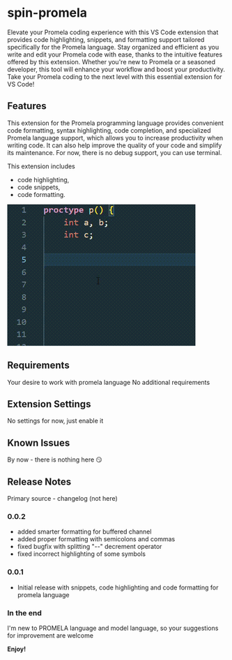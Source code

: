 # spin-promela

Elevate your Promela coding experience with this VS Code extension that provides code highlighting, snippets, and formatting support tailored specifically for the Promela language. Stay organized and efficient as you write and edit your Promela code with ease, thanks to the intuitive features offered by this extension. Whether you're new to Promela or a seasoned developer, this tool will enhance your workflow and boost your productivity. Take your Promela coding to the next level with this essential extension for VS Code!

## Features

This extension for the Promela programming language provides convenient code formatting, syntax highlighting, code completion, and specialized Promela language support, which allows you to increase productivity when writing code. It can also help improve the quality of your code and simplify its maintenance. For now, there is no debug support, you can use terminal.

This extension includes
* code highlighting,
* code snippets,
* code formatting.


![Alt Text](/img/demo.gif)

## Requirements

Your desire to work with promela language
No additional requirements

## Extension Settings

No settings for now, just enable it

## Known Issues

By now - there is nothing here :smirk:

## Release Notes
Primary source - changelog (not here)
### 0.0.2

- added smarter formatting for buffered channel
- added proper formatting with semicolons and commas
- fixed bugfix with splitting "--" decrement operator
- fixed incorrect highlighting of some symbols

### 0.0.1

- Initial release with snippets, code highlighting and code formatting for promela language

### In the end

I'm new to PROMELA language and model language, so your suggestions for improvement are welcome

**Enjoy!**
